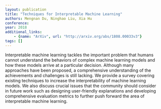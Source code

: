 ```yaml
---
layout: publication
title: "Techniques for Interpretable Machine Learning"
authors: Mengnan Du, Ninghao Liu, Xia Hu
conference: 
year: 2018
additional_links: 
    - {name: "ArXiv", url: "http://arxiv.org/abs/1808.00033v3"}
tags: []
---
```

Interpretable machine learning tackles the important problem that humans
cannot understand the behaviors of complex machine learning models and how
these models arrive at a particular decision. Although many approaches have
been proposed, a comprehensive understanding of the achievements and challenges
is still lacking. We provide a survey covering existing techniques to increase
the interpretability of machine learning models. We also discuss crucial issues
that the community should consider in future work such as designing
user-friendly explanations and developing comprehensive evaluation metrics to
further push forward the area of interpretable machine learning.